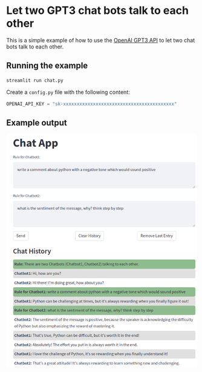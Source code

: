 # Let two GPT3 chat bots talk to each other

This is a simple example of how to use the [OpenAI GPT3 API](https://beta.openai.com/docs/api-reference/introduction) to let two chat bots talk to each other.

## Running the example
```bash
streamlit run chat.py
```

Create a `config.py` file with the following content:
```python
OPENAI_API_KEY = "sk-xxxxxxxxxxxxxxxxxxxxxxxxxxxxxxxxxxxxxxxxx"
```

## Example output
![Example output](example.png)
